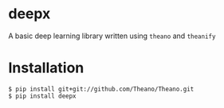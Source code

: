 # deepx
A basic deep learning library written using `theano` and `theanify`

Installation
====================================

```
$ pip install git+git://github.com/Theano/Theano.git
$ pip install deepx
```
